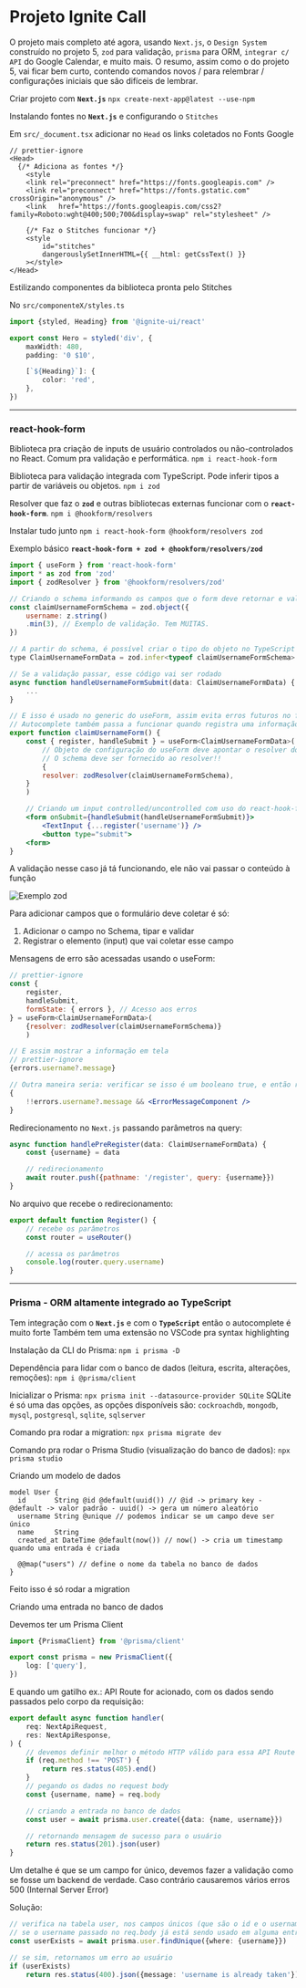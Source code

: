 # Projeto Ignite Call

O projeto mais completo até agora, usando `Next.js`, o `Design System` construído no projeto 5, `zod` para validação, `prisma` para ORM, `integrar c/ API` do Google Calendar, e muito mais. O resumo, assim como o do projeto 5, vai ficar bem curto, contendo comandos novos / para relembrar / configurações iniciais que são difíceis de lembrar.

Criar projeto com **`Next.js`**
`npx create-next-app@latest --use-npm`

Instalando fontes no **`Next.js`** e configurando o `Stitches`

Em `src/_document.tsx` adicionar no `Head` os links coletados no Fonts Google

```tsx
// prettier-ignore
<Head>
  {/* Adiciona as fontes */}
	<style
	<link rel="preconnect" href="https://fonts.googleapis.com" />
	<link rel="preconnect" href="https://fonts.gstatic.com" crossOrigin="anonymous" />
	<link	href="https://fonts.googleapis.com/css2?family=Roboto:wght@400;500;700&display=swap" rel="stylesheet" />

	{/* Faz o Stitches funcionar */}
	<style
		id="stitches"
		dangerouslySetInnerHTML={{ __html: getCssText() }}
	></style>
</Head>
```

Estilizando componentes da biblioteca pronta pelo Stitches

No `src/componenteX/styles.ts`

```ts
import {styled, Heading} from '@ignite-ui/react'

export const Hero = styled('div', {
	maxWidth: 480,
	padding: '0 $10',

	[`${Heading}`]: {
		color: 'red',
	},
})
```

---

### react-hook-form

Biblioteca pra criação de inputs de usuário controlados ou não-controlados no React. Comum pra validação e performática.
`npm i react-hook-form`

Biblioteca para validação integrada com TypeScript. Pode inferir tipos a partir de variáveis ou objetos.
`npm i zod`

Resolver que faz o **`zod`** e outras bibliotecas externas funcionar com o **`react-hook-form`**.
`npm i @hookform/resolvers`

Instalar tudo junto
`npm i react-hook-form @hookform/resolvers zod`

Exemplo básico **`react-hook-form + zod + @hookform/resolvers/zod`**

```jsx
import { useForm } from 'react-hook-form'
import * as zod from 'zod'
import { zodResolver } from '@hookform/resolvers/zod'

// Criando o schema informando os campos que o form deve retornar e validando
const claimUsernameFormSchema = zod.object({
	username: z.string()
	.min(3), // Exemplo de validação. Tem MUITAS.
})

// A partir do schema, é possível criar o tipo do objeto no TypeScript
type ClaimUsernameFormData = zod.infer<typeof claimUsernameFormSchema>

// Se a validação passar, esse código vai ser rodado
async function handleUsernameFormSubmit(data: ClaimUsernameFormData) {
	...
}

// E isso é usado no generic do useForm, assim evita erros futuros no form, já que os campos que existem já estão declarados
// Autocomplete também passa a funcionar quando registra uma informação
export function claimUsernameForm() {
	const { register, handleSubmit } = useForm<ClaimUsernameFormData>(
		// Objeto de configuração do useForm deve apontar o resolver do zod vindo de @hookform/resolvers/zod
		// O schema deve ser fornecido ao resolver!!
		{
    	resolver: zodResolver(claimUsernameFormSchema),
    }
	)

	// Criando um input controlled/uncontrolled com uso do react-hook-form
	<form onSubmit={handleSubmit(handleUsernameFormSubmit)}>
		<TextInput {...register('username')} />
		<button type="submit">
	<form>
}
```

A validação nesse caso já tá funcionando, ele não vai passar o conteúdo à função

![Exemplo zod](./assets/exemplo-uso-zod.png)

Para adicionar campos que o formulário deve coletar é só:

1. Adicionar o campo no Schema, tipar e validar
2. Registrar o elemento (input) que vai coletar esse campo

Mensagens de erro são acessadas usando o useForm:

```jsx
// prettier-ignore
const {
	register,
	handleSubmit,
	formState: { errors }, // Acesso aos erros
} = useForm<ClaimUsernameFormData>(
	{resolver: zodResolver(claimUsernameFormSchema)}
	)

// E assim mostrar a informação em tela
// prettier-ignore
{errors.username?.message}

// Outra maneira seria: verificar se isso é um booleano true, e então renderizar um componente estilizado
{
	!!errors.username?.message && <ErrorMessageComponent />
}
```

Redirecionamento no `Next.js` passando parâmetros na query:

```jsx
async function handlePreRegister(data: ClaimUsernameFormData) {
	const {username} = data

	// redirecionamento
	await router.push({pathname: '/register', query: {username}})
}
```

No arquivo que recebe o redirecionamento:

```jsx
export default function Register() {
	// recebe os parâmetros
	const router = useRouter()

	// acessa os parâmetros
	console.log(router.query.username)
}
```

---

### Prisma - ORM altamente integrado ao TypeScript

Tem integração com o **`Next.js`** e com o **`TypeScript`** então o autocomplete é muito forte
Também tem uma extensão no VSCode pra syntax highlighting

Instalação da CLI do Prisma:
`npm i prisma -D`

Dependência para lidar com o banco de dados (leitura, escrita, alterações, remoções):
`npm i @prisma/client`

Inicializar o Prisma:
`npx prisma init --datasource-provider SQLite`
SQLite é só uma das opções, as opções disponíveis são: `cockroachdb`, `mongodb`, `mysql`, `postgresql`, `sqlite`, `sqlserver`

Comando pra rodar a migration:
`npx prisma migrate dev`

Comando pra rodar o Prisma Studio (visualização do banco de dados):
`npx prisma studio`

Criando um modelo de dados

```prisma
model User {
  id       String @id @default(uuid()) // @id -> primary key - @default -> valor padrão - uuid() -> gera um número aleatório
  username String @unique // podemos indicar se um campo deve ser único
  name     String
  created_at DateTime @default(now()) // now() -> cria um timestamp quando uma entrada é criada

  @@map("users") // define o nome da tabela no banco de dados
}
```

Feito isso é só rodar a migration

Criando uma entrada no banco de dados

Devemos ter um Prisma Client

```ts
import {PrismaClient} from '@prisma/client'

export const prisma = new PrismaClient({
	log: ['query'],
})
```

E quando um gatilho ex.: API Route for acionado, com os dados sendo passados pelo corpo da requisição:

```ts
export default async function handler(
	req: NextApiRequest,
	res: NextApiResponse,
) {
	// devemos definir melhor o método HTTP válido para essa API Route
	if (req.method !== 'POST') {
		return res.status(405).end()
	}
	// pegando os dados no request body
	const {username, name} = req.body

	// criando a entrada no banco de dados
	const user = await prisma.user.create({data: {name, username}})

	// retornando mensagem de sucesso para o usuário
	return res.status(201).json(user)
}
```

Um detalhe é que se um campo for único, devemos fazer a validação como se fosse um backend de verdade.
Caso contrário causaremos vários erros 500 (Internal Server Error)

Solução:

```ts
// verifica na tabela user, nos campos únicos (que são o id e o username)
// se o username passado no req.body já está sendo usado em alguma entrada
const userExists = await prisma.user.findUnique({where: {username}})

// se sim, retornamos um erro ao usuário
if (userExists)
	return res.status(400).json({message: 'username is already taken'})
```
